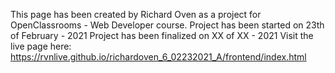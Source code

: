 This page has been created by Richard Oven as a project for OpenClassrooms - Web Developer course. Project has been started on 23th of February - 2021 Project has been finalized on XX of XX - 2021 Visit the live page here: https://rvnlive.github.io/richardoven_6_02232021_A/frontend/index.html
